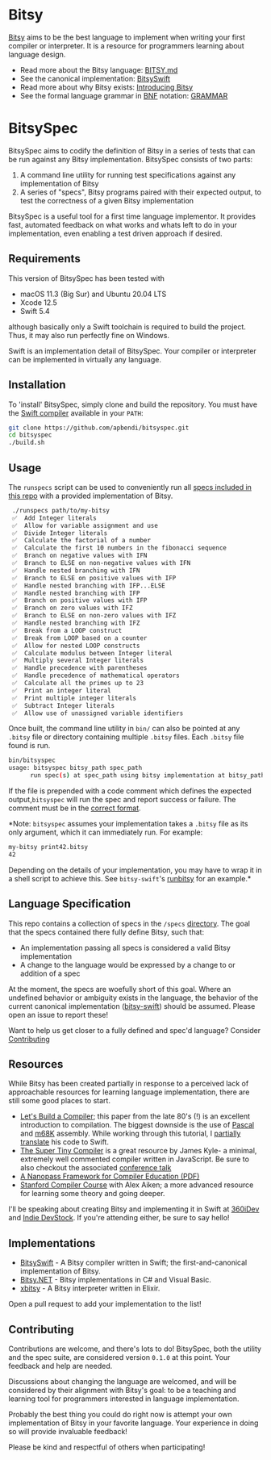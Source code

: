 # Bitsy

[Bitsy](BITSY.md) aims to be the best language to implement when writing your
first compiler or interpreter. It is a resource for programmers learning about
language design.

 * Read more about the Bitsy language: [BITSY.md](BITSY.md)
 * See the canonical implementation: [BitsySwift](https://github.com/apbendi/bitsy-swift)
 * Read more about why Bitsy exists: [Introducing Bitsy](http://www.scopelift.co/blog/introducing-bitsy-the-first-language-youll-implement-yourself)
 * See the formal language grammar in [BNF](https://en.wikipedia.org/wiki/Backus%E2%80%93Naur_Form) notation: [GRAMMAR](GRAMMAR.txt)

# BitsySpec

BitsySpec aims to codify the definition of Bitsy in a series of tests that can
be run against any Bitsy implementation. BitsySpec consists of two parts:

 1. A command line utility for running test specifications against any
    implementation of Bitsy
 2. A series of "specs", Bitsy programs paired with their expected output,
    to test the correctness of a given Bitsy implementation

BitsySpec is a useful tool for a first time language implementor.
It provides fast, automated feedback on what works and whats left to do in your
implementation, even enabling a test driven approach if desired.

## Requirements

This version of BitsySpec has been tested with

 * macOS 11.3 (Big Sur) and Ubuntu 20.04 LTS
 * Xcode 12.5
 * Swift 5.4

although basically only a Swift toolchain is required to build the project. Thus,
it may also run perfectly fine on Windows.

Swift is an implementation detail of BitsySpec. Your compiler or interpreter
can be implemented in virtually any language.

## Installation

To 'install' BitsySpec, simply clone and build the repository. You must have the
[Swift compiler](https://swift.org/download/#releases) available in your `PATH`:

```bash
git clone https://github.com/apbendi/bitsyspec.git
cd bitsyspec
./build.sh
```

## Usage

The `runspecs` script can be used to conveniently run all [specs included
in this repo](specs) with a provided implementation of Bitsy.

```bash
 ./runspecs path/to/my-bitsy
 ✅  Add Integer literals
 ✅  Allow for variable assignment and use
 ✅  Divide Integer literals
 ✅  Calculate the factorial of a number
 ✅  Calculate the first 10 numbers in the fibonacci sequence
 ✅  Branch on negative values with IFN
 ✅  Branch to ELSE on non-negative values with IFN
 ✅  Handle nested branching with IFN
 ✅  Branch to ELSE on positive values with IFP
 ✅  Handle nested branching with IFP...ELSE
 ✅  Handle nested branching with IFP
 ✅  Branch on positive values with IFP
 ✅  Branch on zero values with IFZ
 ✅  Branch to ELSE on non-zero values with IFZ
 ✅  Handle nested branching with IFZ
 ✅  Break from a LOOP construct
 ✅  Break from LOOP based on a counter
 ✅  Allow for nested LOOP constructs
 ✅  Calculate modulus between Integer literal
 ✅  Multiply several Integer literals
 ✅  Handle precedence with parentheses
 ✅  Handle precedence of mathematical operators
 ✅  Calculate all the primes up to 23
 ✅  Print an integer literal
 ✅  Print multiple integer literals
 ✅  Subtract Integer literals
 ✅  Allow use of unassigned variable identifiers
```

Once built, the command line utility in `bin/` can also be pointed at any `.bitsy` file
or directory containing multiple `.bitsy` files. Each `.bitsy` file found is run.

```bash
bin/bitsyspec
usage: bitsyspec bitsy_path spec_path
      run spec(s) at spec_path using bitsy implementation at bitsy_path
```

If the file is prepended with a code comment
which defines the expected output,`bitsyspec` will run the spec and report
success or failure. The comment must be in the
[correct format](specs/fibonacci.bitsy#L1).

*Note: `bitsyspec` assumes your implementation takes a `.bitsy` file as
its only argument, which it can immediately run. For example:

```bash
my-bitsy print42.bitsy
42
```

Depending on the details of your
implementation, you may have to wrap it in a shell script to achieve this. See
`bitsy-swift`'s
[runbitsy](https://github.com/apbendi/bitsy-swift/blob/master/runbitsy)
for an example.*

## Language Specification

This repo contains a collection of specs
in the `/specs` [directory](specs). The goal that the specs contained
there fully define Bitsy, such that:

 * An implementation passing all specs is considered a valid Bitsy implementation
 * A change to the language would be expressed by a change to or addition of
   a spec

At the moment, the specs are woefully short of this goal. Where an undefined
behavior or ambiguity exists in the language, the behavior of the current
canonical implementation ([bitsy-swift](https://github.com/apbendi/bitsy-swift))
should be assumed. Please open an issue to report these!

Want to help us get closer to a fully defined and spec'd language? Consider
[Contributing](#contributing)

## Resources

While Bitsy has been created partially in response to a perceived lack of approachable
resources for learning language implementation, there are still some good
places to start.

 * [Let's Build a Compiler](http://www.compilers.iecc.com/crenshaw/); this
   paper from the late 80's (!) is an excellent introduction to compilation.
   The biggest downside is the use of
   [Pascal](https://en.wikipedia.org/wiki/Pascal_%28programming_language%29)
   and [m68K](https://en.wikipedia.org/wiki/Motorola_68000) assembly. While working
   through this tutorial, I
   [partially translate](https://github.com/apbendi/LetsBuildACompilerInSwift)
   his code to Swift.
 * [The Super Tiny Compiler](https://github.com/thejameskyle/the-super-tiny-compiler)
   is a great resource by James Kyle- a minimal, extremely well commented compiler
   written in JavaScript. Be sure to also checkout the associated
   [conference talk](https://www.youtube.com/watch?v=Tar4WgAfMr4)
 * [A Nanopass Framework for Compiler Education (PDF)](http://www.cs.indiana.edu/~dyb/pubs/nano-jfp.pdf)
 * [Stanford Compiler Course](https://www.youtube.com/watch?v=sm0QQO-WZlM&list=PLFB9EC7B8FE963EB8)
   with Alex Aiken; a more advanced resource for learning some theory and going
   deeper.

I'll be speaking about creating Bitsy and implementing it in Swift at
[360iDev](http://360idev.com/sessions/300-compilers-arent-magic-lets-build-one-swift/)
and
[Indie DevStock](http://indiedevstock.com/speakers/ben-difrancesco/).
If you're attending either, be sure to say hello!

## Implementations

* [BitsySwift](https://github.com/apbendi/bitsy-swift) - A Bitsy compiler written in Swift; the first-and-canonical implementation of Bitsy.
* [Bitsy.NET](https://github.com/wessupermare/Bitsy.NET) - Bitsy implementations in C# and Visual Basic.
* [xbitsy](https://github.com/apbendi/xbitsy) - A Bitsy interpreter written in Elixir.

Open a pull request to add your implementation to the list!

## Contributing

Contributions are welcome, and there's lots to do! BitsySpec, both the utility
and the spec suite, are considered version `0.1.0` at this point. Your feedback
and help are needed.

Discussions about changing the language are welcomed, and will be considered
by their alignment with Bitsy's goal: to be a teaching and learning
tool for programmers interested in language implementation.

Probably the best thing you could do right now is attempt your own implementation
of Bitsy in your favorite language. Your experience in doing so will provide
invaluable feedback!

Please be kind and respectful of others when participating!
